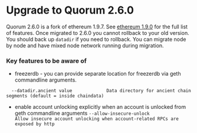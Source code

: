 # Upgrade to Quorum 2.6.0

Quorum 2.6.0 is a fork of ethereum 1.9.7. 
See [ethereum 1.9.0](https://blog.ethereum.org/2019/07/10/geth-v1-9-0/) for the full list of features. 
Once migrated to 2.6.0 you cannot rollback to your old version. You should back up `datadir` if you need to rollback.
You can migrate node by node and have mixed node network running during migration.

### Key features to be aware of
* freezerdb - you can provide separate location for freezerdb via geth commandline arguments.

```  --datadir.ancient value             Data directory for ancient chain segments (default = inside chaindata)```
* enable account unlocking explicitly when an account is unlocked from geth commandline arguments
```--allow-insecure-unlock             Allow insecure account unlocking when account-related RPCs are exposed by http```


